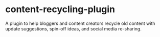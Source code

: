# content-recycling-plugin
A plugin to help bloggers and content creators recycle old content with update suggestions, spin-off ideas, and social media re-sharing.
